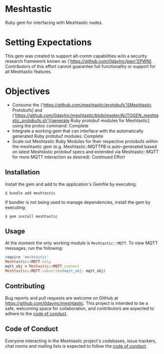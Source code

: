 # Meshtastic
Ruby gem for interfacing with Meshtastic nodes.

# Setting Expectations
This gem was created to support alt-comm capabilities w/in a security research framework known as ('https://github.com/0dayInc/pwn')[PWN].  Contributors of this effort cannot guarantee full functionality or support for all Meshtastic features.

# Objectives
- Consume the ('https://github.com/meshtastic/protobufs')[Meshtastic Protobufs] and ('https://github.com/0dayInc/meshtastic/blob/master/AUTOGEN_meshtastic_protobufs.sh')[generate Ruby protobuf modules for Meshtastic] using the protoc command: Complete
- Integrate a working gem that can interface with the automatically generated Ruby protobuf modules: Complete
- Scale out Meshtastic Ruby Modules for their respective protobufs within the meshtastic gem (e.g. Meshtastic::MQTTPB is auto-generated based on latest Meshtastic protobuf specs and extended via Meshtastic::MQTT for more MQTT interaction as desired): Continued Effort

## Installation

Install the gem and add to the application's Gemfile by executing:

    $ bundle add meshtastic

If bundler is not being used to manage dependencies, install the gem by executing:

    $ gem install meshtastic

## Usage

At the moment the only working module is `Meshtastic::MQTT`.  To view MQTT messages, run the following:

```ruby
require 'meshtastic'
Meshtastic::MQTT.help
mqtt_obj = Meshastic::MQTT.connect
Meshtastic::MQTT.subscribe(mqtt_obj: mqtt_obj)
```

## Contributing

Bug reports and pull requests are welcome on GitHub at https://github.com/0dayinc/meshtastic. This project is intended to be a safe, welcoming space for collaboration, and contributors are expected to adhere to the [code of conduct](https://github.com/[USERNAME]/meshtastic/blob/master/CODE_OF_CONDUCT.md).

## Code of Conduct

Everyone interacting in the Meshtastic project's codebases, issue trackers, chat rooms and mailing lists is expected to follow the [code of conduct](https://github.com/[USERNAME]/meshtastic/blob/master/CODE_OF_CONDUCT.md).
